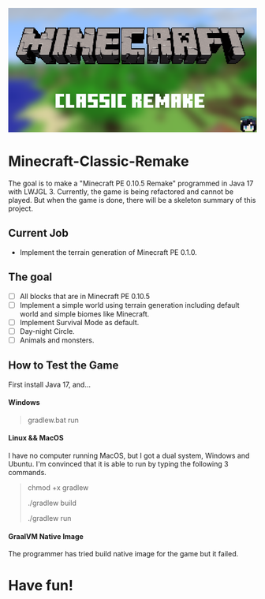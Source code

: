 ![Splash](./splash/splash.png)

# Minecraft-Classic-Remake

The goal is to make a "Minecraft PE 0.10.5 Remake" programmed in Java 17 with LWJGL 3. Currently, the game is being refactored and cannot be played. But when the game is done, there will be a skeleton summary of this project.

## Current Job

* Implement the terrain generation of Minecraft PE 0.1.0.

## The goal

- [ ] All blocks that are in Minecraft PE 0.10.5
- [ ] Implement a simple world using terrain generation including default world and simple biomes like Minecraft.
- [ ] Implement Survival Mode as default.
- [ ] Day-night Circle.
- [ ] Animals and monsters.

## How to Test the Game

First install Java 17, and...

#### Windows

> gradlew.bat run


#### Linux && MacOS

I have no computer running MacOS, but I got a dual system, Windows and Ubuntu.
I'm convinced that it is able to run by typing the following 3 commands.

> chmod +x gradlew
> 
> ./gradlew build
> 
> ./gradlew run

#### GraalVM Native Image

The programmer has tried build native image for the game but it failed.

# Have fun!



